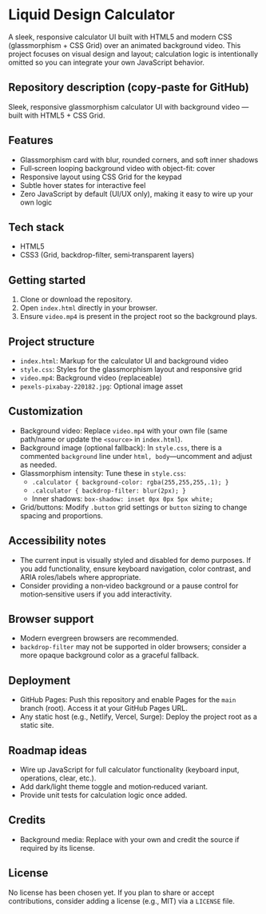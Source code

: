 # Liquid Design Calculator

A sleek, responsive calculator UI built with HTML5 and modern CSS (glassmorphism + CSS Grid) over an animated background video. This project focuses on visual design and layout; calculation logic is intentionally omitted so you can integrate your own JavaScript behavior.

## Repository description (copy‑paste for GitHub)
Sleek, responsive glassmorphism calculator UI with background video — built with HTML5 + CSS Grid.

## Features
- Glassmorphism card with blur, rounded corners, and soft inner shadows
- Full‑screen looping background video with object-fit: cover
- Responsive layout using CSS Grid for the keypad
- Subtle hover states for interactive feel
- Zero JavaScript by default (UI/UX only), making it easy to wire up your own logic

## Tech stack
- HTML5
- CSS3 (Grid, backdrop-filter, semi‑transparent layers)

## Getting started
1. Clone or download the repository.
2. Open `index.html` directly in your browser.
3. Ensure `video.mp4` is present in the project root so the background plays.

## Project structure
- `index.html`: Markup for the calculator UI and background video
- `style.css`: Styles for the glassmorphism layout and responsive grid
- `video.mp4`: Background video (replaceable)
- `pexels-pixabay-220182.jpg`: Optional image asset

## Customization
- Background video: Replace `video.mp4` with your own file (same path/name or update the `<source>` in `index.html`).
- Background image (optional fallback): In `style.css`, there is a commented `background` line under `html, body`—uncomment and adjust as needed.
- Glassmorphism intensity: Tune these in `style.css`:
  - `.calculator { background-color: rgba(255,255,255,.1); }`
  - `.calculator { backdrop-filter: blur(2px); }`
  - Inner shadows: `box-shadow: inset 0px 0px 5px white;`
- Grid/buttons: Modify `.button` grid settings or `button` sizing to change spacing and proportions.

## Accessibility notes
- The current input is visually styled and disabled for demo purposes. If you add functionality, ensure keyboard navigation, color contrast, and ARIA roles/labels where appropriate.
- Consider providing a non‑video background or a pause control for motion‑sensitive users if you add interactivity.

## Browser support
- Modern evergreen browsers are recommended.
- `backdrop-filter` may not be supported in older browsers; consider a more opaque background color as a graceful fallback.

## Deployment
- GitHub Pages: Push this repository and enable Pages for the `main` branch (root). Access it at your GitHub Pages URL.
- Any static host (e.g., Netlify, Vercel, Surge): Deploy the project root as a static site.

## Roadmap ideas
- Wire up JavaScript for full calculator functionality (keyboard input, operations, clear, etc.).
- Add dark/light theme toggle and motion‑reduced variant.
- Provide unit tests for calculation logic once added.

## Credits
- Background media: Replace with your own and credit the source if required by its license.

## License
No license has been chosen yet. If you plan to share or accept contributions, consider adding a license (e.g., MIT) via a `LICENSE` file.
